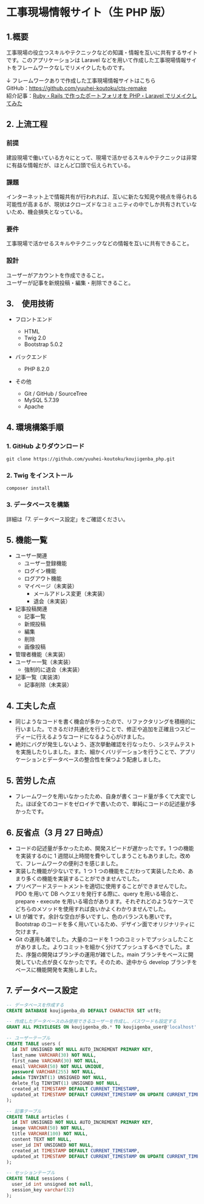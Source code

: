 # 工事現場情報サイト（生 PHP 版）

## 1.概要

工事現場の役立つスキルやテクニックなどの知識・情報を互いに共有するサイトです。このアプリケーションは Laravel などを用いて作成した工事現場情報サイトをフレームワークなしでリメイクしたものです。

↓ フレームワークありで作成した工事現場情報サイトはこちら<br>
GitHub：https://github.com/yuuhei-koutoku/cts-remake<br>
紹介記事：[Ruby・Rails で作ったポートフォリオを PHP・Laravel でリメイクしてみた](https://qiita.com/Yuhei_K/items/06805f3ac8607f77952f)

## 2. 上流工程

### 前提

建設現場で働いている方々にとって、現場で活かせるスキルやテクニックは非常に有益な情報だが、ほとんど口頭で伝えられている。

### 課題

インターネット上で情報共有が行われれば、互いに新たな知見や視点を得られる可能性が高まるが、現状はクローズドなコミュニティの中でしか共有されていないため、機会損失となっている。

### 要件

工事現場で活かせるスキルやテクニックなどの情報を互いに共有できること。

### 設計

ユーザーがアカウントを作成できること。<br>
ユーザーが記事を新規投稿・編集・削除できること。

## 3.　使用技術

- フロントエンド
  - HTML
  - Twig 2.0
  - Bootstrap 5.0.2
- バックエンド
  - PHP 8.2.0
- その他

  - Git / GitHub / SourceTree
  - MySQL 5.7.39
  - Apache

## 4. 環境構築手順

### 1. GitHub よりダウンロード

```
git clone https://github.com/yuuhei-koutoku/koujigenba_php.git
```

### 2. Twig をインストール

```
composer install
```

### 3. データベースを構築

詳細は「7. データベース設定」をご確認ください。

## 5. 機能一覧

- ユーザー関連
  - ユーザー登録機能
  - ログイン機能
  - ログアウト機能
  - マイページ（未実装）
    - メールアドレス変更（未実装）
    - 退会（未実装）
- 記事投稿関連
  - 記事一覧
  - 新規投稿
  - 編集
  - 削除
  - 画像投稿
- 管理者機能（未実装）
- ユーザー一覧（未実装）
  - 強制的に退会（未実装）
- 記事一覧（実装済）
  - 記事削除（未実装）

## 4. 工夫した点

- 同じようなコードを書く機会が多かったので、リファクタリングを積極的に行いました。できるだけ共通化を行うことで、修正や追加を正確且つスピーディーに行えるようなコードになるよう心がけました。
- 絶対にバグが発生しないよう、逐次挙動確認を行なったり、システムテストを実施したりしました。また、細かくバリデーションを行うことで、アプリケーションとデータベースの整合性を保つよう配慮しました。

## 5. 苦労した点

- フレームワークを用いなかったため、自身が書くコード量が多くて大変でした。ほぼ全てのコードをゼロイチで書いたので、単純にコードの記述量が多かったです。

## 6. 反省点（3 月 27 日時点）

- コードの記述量が多かったため、開発スピードが遅かったです。1 つの機能を実装するのに 1 週間以上時間を費やしてしまうこともありました。改めて、フレームワークの便利さを感じました。
- 実装した機能が少ないです。1 つ 1 つの機能をこだわって実装したため、あまり多くの機能を実装することができませんでした。
- プリペアードステートメントを適切に使用することができませんでした。PDO を用いて DB へクエリを発行する際に、query を用いる場合と、prepare・execute を用いる場合があります。それぞれどのようなケースでどちらのメソッドを使用すれば良いかよくわかりませんでした。
- UI が雑です。余計な空白が多いですし、色のバランスも悪いです。Bootstrap のコードを多く用いているため、デザイン面でオリジナリティに欠けます。
- Git の運用も雑でした。大量のコードを 1 つのコミットでプッシュしたことがありました。よりコミットを細かく分けてプッシュするべきでした。また、序盤の開発はブランチの運用が雑でした。main ブランチをベースに開発していた点が良くなかったです。そのため、途中から develop ブランチをベースに機能開発を実施しました。

## 7. データベース設定

```sql
-- データベースを作成する
CREATE DATABASE koujigenba_db DEFAULT CHARACTER SET utf8;

-- 作成したデータベースのみ使用できるユーザーを作成し、パスワードも設定する
GRANT ALL PRIVILEGES ON koujigenba_db.* TO koujigenba_user@'localhost' IDENTIFIED BY 'koujigenba_pass' WITH GRANT OPTION;

-- ユーザーテーブル
CREATE TABLE users (
  id INT UNSIGNED NOT NULL AUTO_INCREMENT PRIMARY KEY,
  last_name VARCHAR(30) NOT NULL,
  first_name VARCHAR(30) NOT NULL,
  email VARCHAR(50) NOT NULL UNIQUE,
  password VARCHAR(255) NOT NULL,
  admin TINYINT(1) UNSIGNED NOT NULL,
  delete_flg TINYINT(1) UNSIGNED NOT NULL,
  created_at TIMESTAMP DEFAULT CURRENT_TIMESTAMP,
  updated_at TIMESTAMP DEFAULT CURRENT_TIMESTAMP ON UPDATE CURRENT_TIMESTAMP
);

-- 記事テーブル
CREATE TABLE articles (
  id INT UNSIGNED NOT NULL AUTO_INCREMENT PRIMARY KEY,
  image VARCHAR(50) NOT NULL,
  title VARCHAR(100) NOT NULL,
  content TEXT NOT NULL,
  user_id INT UNSIGNED NOT NULL,
  created_at TIMESTAMP DEFAULT CURRENT_TIMESTAMP,
  updated_at TIMESTAMP DEFAULT CURRENT_TIMESTAMP ON UPDATE CURRENT_TIMESTAMP
);

-- セッションテーブル
CREATE TABLE sessions (
  user_id int unsigned not null,
  session_key varchar(32)
);
```
